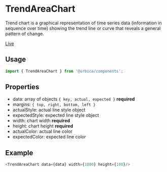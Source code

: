 # TrendAreaChart

Trend chart is a graphical representation of time series data (information in sequence over time) showing the trend line or curve that reveals a general pattern of change.

[Live](https://urbica.github.io/components/?selectedKind=Charts&selectedStory=TrendAreaChart)

## Usage

```js
import { TrendAreaChart } from '@urbica/components';
```

## Properties

* data: array of objects `{ key, actual, expected }` **required**
* margins: `{ top, right, bottom, left }`
* actualStyle: actual line style object
* expectedStyle: expected line style object
* width: chart width **required**
* height: chart height **required**
* actualColor: actual line color
* expectedColor: expected line color


## Example

```js
<TrendAreaChart data={data} width={1000} height={100}/>
```
